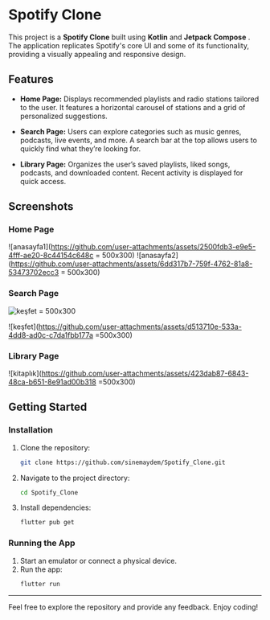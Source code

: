 # Spotify Clone

This project is a **Spotify Clone** built using **Kotlin** and **Jetpack Compose** . The application replicates Spotify's core UI and some of its functionality, providing a visually appealing and responsive design.

## Features

- **Home Page:** Displays recommended playlists and radio stations tailored to the user. It features a horizontal carousel of stations and a grid of personalized suggestions.

- **Search Page:** Users can explore categories such as music genres, podcasts, live events, and more. A search bar at the top allows users to quickly find what they’re looking for.

- **Library Page:** Organizes the user’s saved playlists, liked songs, podcasts, and downloaded content. Recent activity is displayed for quick access.

## Screenshots

### Home Page

![anasayfa1](https://github.com/user-attachments/assets/2500fdb3-e9e5-4fff-ae20-8c44154c648c = 500x300)
![anasayfa2](https://github.com/user-attachments/assets/6dd317b7-759f-4762-81a8-53473702ecc3 = 500x300)


### Search Page
![keşfet](https://github.com/user-attachments/assets/3fd93492-cdd6-465f-ae2c-234e36e1468c) = 500x300

![keşfet](https://github.com/user-attachments/assets/d513710e-533a-4dd8-ad0c-c7da1fbb177a =500x300)

### Library Page
![kitaplık](https://github.com/user-attachments/assets/423dab87-6843-48ca-b651-8e91ad00b318 =500x300)


## Getting Started

### Installation
1. Clone the repository:
   ```bash
   git clone https://github.com/sinemaydem/Spotify_Clone.git
   ```
2. Navigate to the project directory:
   ```bash
   cd Spotify_Clone
   ```
3. Install dependencies:
   ```bash
   flutter pub get
   ```

### Running the App
1. Start an emulator or connect a physical device.
2. Run the app:
   ```bash
   flutter run
   ```

---

Feel free to explore the repository and provide any feedback. Enjoy coding!

